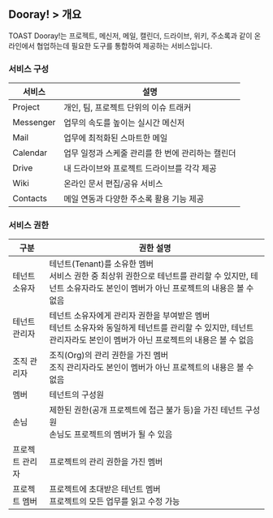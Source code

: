 
## Dooray! > 개요

TOAST Dooray!는 프로젝트, 메신저, 메일, 캘린더, 드라이브, 위키, 주소록과 같이 온라인에서 협업하는데 필요한 도구를 통합하여 제공하는 서비스입니다.

### 서비스 구성

|서비스|설명|
|---|---|
|Project|개인, 팀, 프로젝트 단위의 이슈 트래커|
|Messenger|업무의 속도를 높이는 실시간 메신저|
|Mail|업무에 최적화된 스마트한 메일 |
|Calendar|업무 일정과 스케줄 관리를 한 번에 관리하는 캘린더|
|Drive|내 드라이브와 프로젝트 드라이브를 각각 제공 |
|Wiki| 온라인 문서 편집/공유 서비스 |
|Contacts| 메일 연동과 다양한 주소록 활용 기능 제공 |

### 서비스 권한

|구분|권한 설명|
|---|---|
|테넌트 소유자|테넌트(Tenant)를 소유한 멤버<br> 서비스 권한 중 최상위 권한으로 테넌트를 관리할 수 있지만, 테넌트 소유자라도 본인이 멤버가 아닌 프로젝트의 내용은 볼 수 없음|
|테넌트 관리자|테넌트 소유자에게 관리자 권한을 부여받은 멤버<br> 테넌트 소유자와 동일하게 테넌트를 관리할 수 있지만, 테넌트 관리자라도 본인이 멤버가 아닌 프로젝트의 내용은 볼 수 없음|
|조직 관리자|조직(Org)의 관리 권한을 가진 멤버<br> 조직 관리자라도 본인이 멤버가 아닌 프로젝트의 내용은 볼 수 없음|
|멤버|테넌트의 구성원|
|손님|제한된 권한(공개 프로젝트에 접근 불가 등)을 가진 테넌트 구성원<br>손님도 프로젝트의 멤버가 될 수 있음|
|프로젝트 관리자|프로젝트의 관리 권한을 가진 멤버|
|프로젝트 멤버|프로젝트에 초대받은 테넌트 멤버<br>프로젝트의 모든 업무를 읽고 수정 가능|

